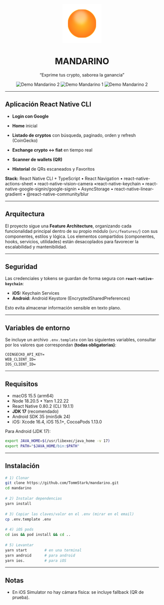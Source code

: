 <p align="center"> <img src="src/assets/icon.png" alt="Mandarino logo" width="128" height="128"> </p> <h1 align="center">MANDARINO</h1> <p align="center">“Exprime tus crypto, saborea la ganancia”</p>

<p align="center">
  <img src="docs/demo2.gif" alt="Demo Mandarino 2" width="25%" />
  <img src="docs/demo1.gif" alt="Demo Mandarino 1" width="25%" />
  <img src="docs/demo3.gif" alt="Demo Mandarino 2" width="25%" />
</p>

---

## Aplicación React Native CLI

- **Login con Google**

- **Home** inicial

- **Listado de cryptos** con búsqueda, paginado, orden y refresh (CoinGecko)

- **Exchange crypto ↔ fiat** en tiempo real

- **Scanner de wallets (QR)**&#x20;

- **Historial** de QRs escaneados y Favoritos

**Stack:** React Native CLI + TypeScript • React Navigation • react-native-actions-sheet • react-native-vision-camera •react-native-keychain • react-native-google-signin/google-signin • AsyncStorage • react-native-linear-gradient • @react-native-community/blur

---

## Arquitectura

El proyecto sigue una **Feature Architecture**, organizando cada funcionalidad principal dentro de su propio módulo (`src/features/`) con sus componentes, estilos y lógica. Los elementos compartidos (componentes, hooks, servicios, utilidades) están desacoplados para favorecer la escalabilidad y mantenibilidad.

---

## Seguridad

Las credenciales y tokens se guardan de forma segura con **`react-native-keychain`**:

- **iOS:** Keychain Services
- **Android:** Android Keystore (EncryptedSharedPreferences)

Esto evita almacenar información sensible en texto plano.

---

## Variables de entorno

Se incluye un archivo `.env.template` con las siguientes variables, consultar por los valores que correspondan **(todas obligatorias)**:

```
COINGECKO_API_KEY=
WEB_CLIENT_ID=
IOS_CLIENT_ID=
```

---

## Requisitos

- macOS 15.5 (arm64)
- Node 18.20.5 • Yarn 1.22.22
- React Native 0.80.2 (CLI 19.1.1)
- **JDK 17** (recomendado)
- Android SDK 35 (minSdk 24)
- iOS: Xcode 16.4, iOS 15.1+, CocoaPods 1.13.0

Para Android (JDK 17):

```bash
export JAVA_HOME=$(/usr/libexec/java_home -v 17)
export PATH="$JAVA_HOME/bin:$PATH"
```

---

## Instalación

```bash
# 1) Clonar
git clone https://github.com/TommStark/mandarino.git
cd mandarino

# 2) Instalar dependencias
yarn install

# 3) Copiar las claves/valor en el .env (mirar en el email)
cp .env.template .env

# 4) iOS pods
cd ios && pod install && cd ..

# 5) Levantar
yarn start        # en una terminal
yarn android      # para android
yarn ios.         # para iOS
```

---

## Notas

- En iOS Simulator no hay cámara física: se incluye fallback (QR de prueba).
